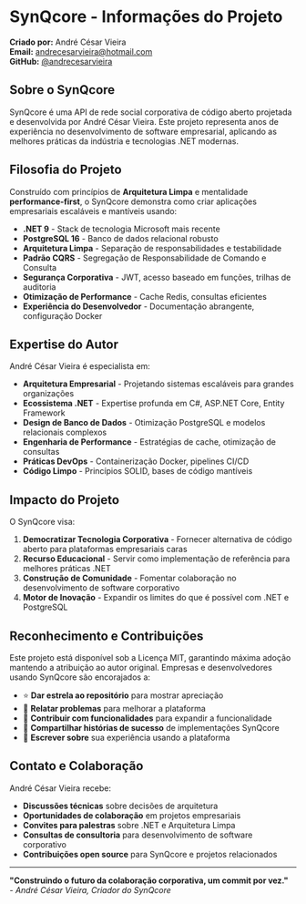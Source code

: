 # SynQcore - Informações do Projeto

**Criado por:** André César Vieira  
**Email:** andrecesarvieira@hotmail.com  
**GitHub:** [@andrecesarvieira](https://github.com/andrecesarvieira)  

## Sobre o SynQcore

SynQcore é uma API de rede social corporativa de código aberto projetada e desenvolvida por André César Vieira. Este projeto representa anos de experiência no desenvolvimento de software empresarial, aplicando as melhores práticas da indústria e tecnologias .NET modernas.

## Filosofia do Projeto

Construído com princípios de **Arquitetura Limpa** e mentalidade **performance-first**, o SynQcore demonstra como criar aplicações empresariais escaláveis e mantíveis usando:

- **.NET 9** - Stack de tecnologia Microsoft mais recente
- **PostgreSQL 16** - Banco de dados relacional robusto  
- **Arquitetura Limpa** - Separação de responsabilidades e testabilidade
- **Padrão CQRS** - Segregação de Responsabilidade de Comando e Consulta
- **Segurança Corporativa** - JWT, acesso baseado em funções, trilhas de auditoria
- **Otimização de Performance** - Cache Redis, consultas eficientes
- **Experiência do Desenvolvedor** - Documentação abrangente, configuração Docker

## Expertise do Autor

André César Vieira é especialista em:

- **Arquitetura Empresarial** - Projetando sistemas escaláveis para grandes organizações
- **Ecossistema .NET** - Expertise profunda em C#, ASP.NET Core, Entity Framework
- **Design de Banco de Dados** - Otimização PostgreSQL e modelos relacionais complexos  
- **Engenharia de Performance** - Estratégias de cache, otimização de consultas
- **Práticas DevOps** - Containerização Docker, pipelines CI/CD
- **Código Limpo** - Princípios SOLID, bases de código mantíveis

## Impacto do Projeto

O SynQcore visa:

1. **Democratizar Tecnologia Corporativa** - Fornecer alternativa de código aberto para plataformas empresariais caras
2. **Recurso Educacional** - Servir como implementação de referência para melhores práticas .NET  
3. **Construção de Comunidade** - Fomentar colaboração no desenvolvimento de software corporativo
4. **Motor de Inovação** - Expandir os limites do que é possível com .NET e PostgreSQL

## Reconhecimento e Contribuições

Este projeto está disponível sob a Licença MIT, garantindo máxima adoção mantendo a atribuição ao autor original. Empresas e desenvolvedores usando SynQcore são encorajados a:

- ⭐ **Dar estrela ao repositório** para mostrar apreciação
- 🐛 **Relatar problemas** para melhorar a plataforma  
- 🤝 **Contribuir com funcionalidades** para expandir a funcionalidade
- 📢 **Compartilhar histórias de sucesso** de implementações SynQcore
- 📝 **Escrever sobre** sua experiência usando a plataforma

## Contato e Colaboração

André César Vieira recebe:

- **Discussões técnicas** sobre decisões de arquitetura
- **Oportunidades de colaboração** em projetos empresariais
- **Convites para palestras** sobre .NET e Arquitetura Limpa
- **Consultas de consultoria** para desenvolvimento de software corporativo
- **Contribuições open source** para SynQcore e projetos relacionados

---

**"Construindo o futuro da colaboração corporativa, um commit por vez."**  
*- André César Vieira, Criador do SynQcore*